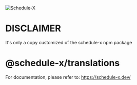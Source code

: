 ![Schedule-X](https://schedule-x.s3.eu-west-1.amazonaws.com/schedule-x-logo.png)

# DISCLAIMER

It's only a copy customized of the schedule-x npm package

# @schedule-x/translations

For documentation, please refer to:
https://schedule-x.dev/
